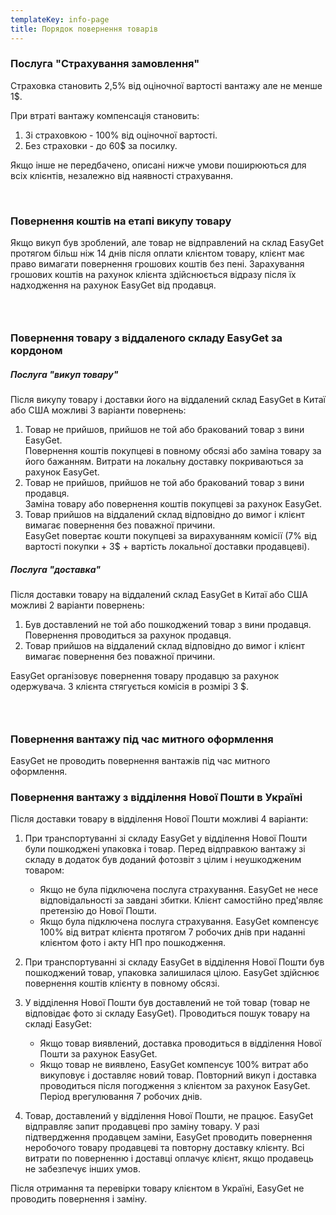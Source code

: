 ```yaml
---
templateKey: info-page
title: Порядок повернення товарів
---
```

### Послуга "Страхування замовлення"

Страховка становить 2,5% від оціночної вартості вантажу але не менше 1$.

При втраті вантажу компенсація становить:

1. Зі страховкою - 100% від оціночної вартості.
2. Без страховки - до 60$ за посилку.

Якщо інше не передбачено, описані нижче умови поширюються для всіх клієнтів, незалежно від наявності страхування.

​

### Повернення коштів на етапі викупу товару

Якщо викуп був зроблений, але товар не відправлений на склад EasyGet протягом більш ніж 14 днів після оплати клієнтом товару, клієнт має право вимагати повернення грошових коштів без пені. Зарахування грошових коштів на рахунок клієнта здійснюється відразу після їх надходження на рахунок EasyGet від продавця.

### ​

### Повернення товару з віддаленого складу EasyGet за кордоном

##### Послуга "викуп товару"

Після викупу товару і доставки його на віддалений склад EasyGet в Китаї або США можливі 3 варіанти повернень:

1. Товар не прийшов, прийшов не той або бракований товар з вини EasyGet.\
   Повернення коштів покупцеві в повному обсязі або заміна товару за його бажанням. Витрати на локальну доставку покриваються за рахунок EasyGet.
2. Товар не прийшов, прийшов не той або бракований товар з вини продавця.\
   Заміна товару або повернення коштів покупцеві за рахунок EasyGet.
3. Товар прийшов на віддалений склад відповідно до вимог і клієнт вимагає повернення без поважної причини.\
   EasyGet повертає кошти покупцеві за вирахуванням комісії (7% від вартості покупки + 3$ + вартість локальної доставки продавцеві).

##### Послуга "доставка"

Після доставки товару на віддалений склад EasyGet в Китаї або США можливі 2 варіанти повернень:

1. Був доставлений не той або пошкоджений товар з вини продавця. Повернення проводиться за рахунок продавця.
2. Товар прийшов на віддалений склад відповідно до вимог і клієнт вимагає повернення без поважної причини.

EasyGet організовує повернення товару продавцю за рахунок одержувача. З клієнта стягується комісія в розмірі 3 $.

### ​

### Повернення вантажу під час митного оформлення

EasyGet не проводить повернення вантажів під час митного оформлення.



### Повернення вантажу з відділення Нової Пошти в Україні

Після доставки товару в відділення Нової Пошти можливі 4 варіанти:

1. При транспортуванні зі складу EasyGet у відділення Нової Пошти були пошкоджені упаковка і товар. Перед відправкою вантажу зі складу в додаток був доданий фотозвіт з цілим і неушкодженим товаром:

   * Якщо не була підключена послуга страхування. EasyGet не несе відповідальності за завдані збитки. Клієнт самостійно пред'являє претензію до Нової Пошти.
   * Якщо була підключена послуга страхування. EasyGet компенсує 100% від витрат клієнта протягом 7 робочих днів при наданні клієнтом фото і акту НП про пошкодження.
2. При транспортуванні зі складу EasyGet в відділення Нової Пошти був пошкоджений товар, упаковка залишилася цілою. EasyGet здійснює повернення коштів клієнту в повному обсязі.
3. У відділення Нової Пошти був доставлений не той товар (товар не відповідає фото зі складу EasyGet). Проводиться пошук товару на складі EasyGet:

   * Якщо товар виявлений, доставка проводиться в відділення Нової Пошти за рахунок EasyGet.
   * Якщо товар не виявлено, EasyGet компенсує 100% витрат або викуповує і доставляє новий товар. Повторний викуп і доставка проводиться після погодження з клієнтом за рахунок EasyGet.\
     Період врегулювання 7 робочих днів.
4. Товар, доставлений у відділення Нової Пошти, не працює. EasyGet відправляє запит продавцеві про заміну товару. У разі підтвердження продавцем заміни, EasyGet проводить повернення неробочого товару продавцеві та повторну доставку клієнту. Всі витрати по поверненню і доставці оплачує клієнт, якщо продавець не забезпечує інших умов.

Після отримання та перевірки товару клієнтом в Україні, EasyGet не проводить повернення і заміну.